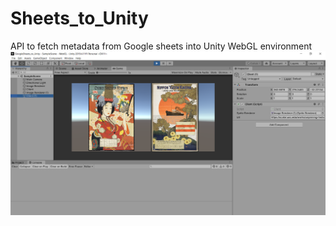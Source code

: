 # Sheets_to_Unity
API to fetch metadata from Google sheets into Unity WebGL environment
![Alt text](Assets/images/image_url_to_unity.PNG?raw=True)
